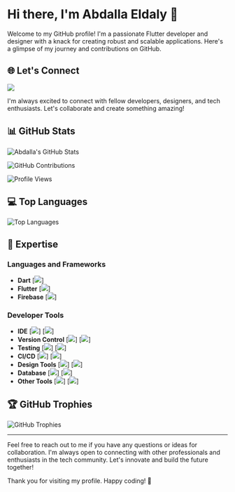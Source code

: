 # Hi there, I'm Abdalla Eldaly 👋

Welcome to my GitHub profile! I'm a passionate Flutter developer and designer with a knack for creating robust and scalable applications. Here's a glimpse of my journey and contributions on GitHub.

## 🌐 Let's Connect

[<img src="https://img.icons8.com/color/48/000000/linkedin.png"/>](https://www.linkedin.com/in/abdalla-eldaly-02621223b/)

I'm always excited to connect with fellow developers, designers, and tech enthusiasts. Let's collaborate and create something amazing!

## 📊 GitHub Stats

![Abdalla's GitHub Stats](https://github-readme-stats.vercel.app/api?username=Abdalla-Eldaly&show_icons=true&theme=radical)

![GitHub Contributions](https://github-readme-streak-stats.herokuapp.com/?user=Abdalla-Eldaly&theme=radical)

![Profile Views](https://komarev.com/ghpvc/?username=Abdalla-Eldaly&color=blueviolet)

## 💻 Top Languages

![Top Languages](https://github-readme-stats.vercel.app/api/top-langs/?username=Abdalla-Eldaly&layout=compact&theme=radical)

## 🚀 Expertise

### Languages and Frameworks

- **Dart** [<img src="https://img.icons8.com/color/48/000000/dart.png"/>]
- **Flutter** [<img src="https://img.icons8.com/color/48/000000/flutter.png"/>]
- **Firebase** [<img src="https://img.icons8.com/color/48/000000/firebase.png"/>]

### Developer Tools

- **IDE** [<img src="https://img.icons8.com/color/48/000000/visual-studio-code-2019.png"/>] [<img src="https://img.icons8.com/color/48/000000/intellij-idea.png"/>]
- **Version Control** [<img src="https://img.icons8.com/color/48/000000/git.png"/>] [<img src="https://img.icons8.com/fluent/48/000000/github.png"/>]
- **Testing** [<img src="https://img.icons8.com/color/48/000000/unit-test.png"/>] [<img src="https://img.icons8.com/plasticine/48/000000/mockup.png"/>]
- **CI/CD** [<img src="https://img.icons8.com/color/48/000000/github-actions.png"/>] [<img src="https://img.icons8.com/color/48/000000/travis-ci.png"/>]
- **Design Tools** [<img src="https://img.icons8.com/fluency/48/000000/figma.png"/>] [<img src="https://img.icons8.com/fluent/48/000000/adobe-xd.png"/>]
- **Database** [<img src="https://img.icons8.com/color/48/000000/firebase.png"/>] [<img src="https://img.icons8.com/color/48/000000/sqlite.png"/>]
- **Other Tools** [<img src="https://img.icons8.com/dusk/48/000000/postman-api.png"/>] [<img src="https://img.icons8.com/color/48/000000/dart-dev-tools.png"/>]

## 🏆 GitHub Trophies

![GitHub Trophies](https://github-profile-trophy.vercel.app/?username=Abdalla-Eldaly&theme=radical)

---

Feel free to reach out to me if you have any questions or ideas for collaboration. I'm always open to connecting with other professionals and enthusiasts in the tech community. Let's innovate and build the future together!

Thank you for visiting my profile. Happy coding! 🚀
